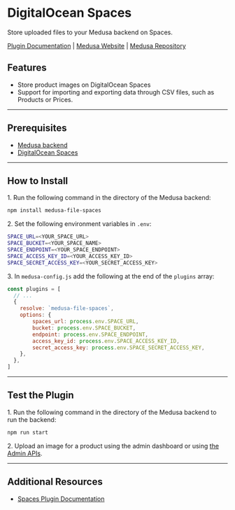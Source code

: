 # DigitalOcean Spaces

Store uploaded files to your Medusa backend on Spaces.

[Plugin Documentation](https://docs.medusajs.com/plugins/file-service/spaces) | [Medusa Website](https://medusajs.com) | [Medusa Repository](https://github.com/medusajs/medusa)

## Features

- Store product images on DigitalOcean Spaces
- Support for importing and exporting data through CSV files, such as Products or Prices.

---

## Prerequisites

- [Medusa backend](https://docs.medusajs.com/development/backend/install)
- [DigitalOcean Spaces](https://www.digitalocean.com/products/spaces)

---

## How to Install

1\. Run the following command in the directory of the Medusa backend:

  ```bash
  npm install medusa-file-spaces
  ```

2\. Set the following environment variables in `.env`:

  ```bash
  SPACE_URL=<YOUR_SPACE_URL>
  SPACE_BUCKET=<YOUR_SPACE_NAME>
  SPACE_ENDPOINT=<YOUR_SPACE_ENDPOINT>
  SPACE_ACCESS_KEY_ID=<YOUR_ACCESS_KEY_ID>
  SPACE_SECRET_ACCESS_KEY=<YOUR_SECRET_ACCESS_KEY>
  ```

3\. In `medusa-config.js` add the following at the end of the `plugins` array:

  ```js
  const plugins = [
    // ...
    {
      resolve: `medusa-file-spaces`,
      options: {
          spaces_url: process.env.SPACE_URL,
          bucket: process.env.SPACE_BUCKET,
          endpoint: process.env.SPACE_ENDPOINT,
          access_key_id: process.env.SPACE_ACCESS_KEY_ID,
          secret_access_key: process.env.SPACE_SECRET_ACCESS_KEY,
      },
    },
  ]
  ```

---

## Test the Plugin

1\. Run the following command in the directory of the Medusa backend to run the backend:

  ```bash
  npm run start
  ```

2\. Upload an image for a product using the admin dashboard or using [the Admin APIs](https://docs.medusajs.com/api/admin#tag/Upload).

---

## Additional Resources

- [Spaces Plugin Documentation](https://docs.medusajs.com/plugins/file-service/spaces)